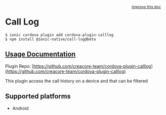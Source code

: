 <a style="float:right;font-size:12px;" href="http://github.com/ionic-team/ionic-native/edit/master/src/@ionic-native/plugins/call-log/index.ts#L7">
  Improve this doc
</a>

# Call Log

```
$ ionic cordova plugin add cordova-plugin-calllog
$ npm install @ionic-native/call-log@beta
```

## [Usage Documentation](https://ionicframework.com/docs/native/call-log/)

Plugin Repo: [https://github.com/creacore-team/cordova-plugin-calllog](https://github.com/creacore-team/cordova-plugin-calllog)

This plugin access the call history on a device and that can be filtered

## Supported platforms
- Android



